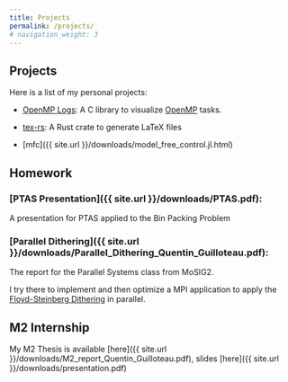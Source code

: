 ```yaml
---
title: Projects
permalink: /projects/
# navigation_weight: 3
---
```


## Projects

Here is a list of my personal projects:

* [OpenMP Logs](/projects/omp_logs):
A C library to visualize [OpenMP](https://www.openmp.org/) tasks.

* [tex-rs](/projects/tex_rs):
A Rust crate to generate LaTeX files

* [mfc]({{ site.url }}/downloads/model_free_control.jl.html)

## Homework

### [PTAS Presentation]({{ site.url }}/downloads/PTAS.pdf):

A presentation for PTAS applied to the Bin Packing Problem

### [Parallel Dithering]({{ site.url }}/downloads/Parallel_Dithering_Quentin_Guilloteau.pdf): 

The report for the Parallel Systems class from MoSIG2.
    
I try there to implement and then optimize a MPI application to apply the [Floyd-Steinberg Dithering](https://en.wikipedia.org/wiki/Floyd%E2%80%93Steinberg_dithering) in parallel.

## M2 Internship

My M2 Thesis is available [here]({{ site.url }}/downloads/M2_report_Quentin_Guilloteau.pdf), slides [here]({{ site.url }}/downloads/presentation.pdf)
